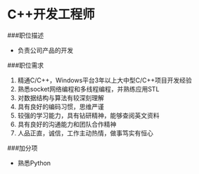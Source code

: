 # C++开发工程师

###职位描述
* 负责公司产品的开发

###职位需求
1. 精通C/C++，Windows平台3年以上大中型C/C++项目开发经验
2. 熟悉socket网络编程和多线程编程，并熟练应用STL
3. 对数据结构与算法有较深刻理解
4. 具有良好的编码习惯，思维严谨
5. 较强的学习能力，具有钻研精神，能够查阅英文资料
6. 具有良好的沟通能力和团队合作精神
7. 人品正直，诚信，工作主动热情，做事笃实有恒心

###加分项
* 熟悉Python

